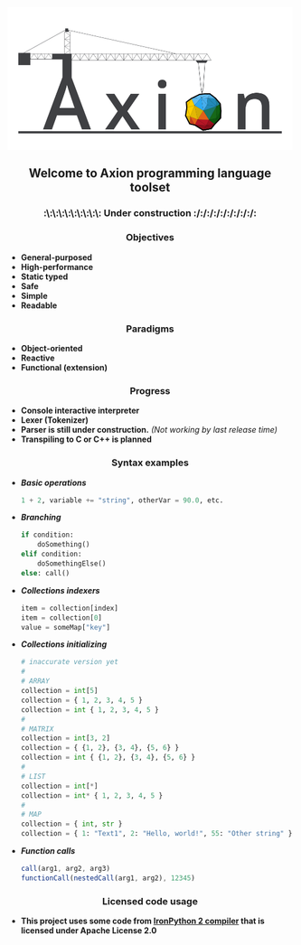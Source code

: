 <img align="center" src="Other/Axion_Mini.png" />

<h2 align="center">Welcome to Axion programming language toolset</h2>
<h3 align="center">:\:\:\:\:\:\:\:\:\: Under construction :/:/:/:/:/:/:/:/:/:</h3>

<h3 align="center">Objectives</h3>

- **General-purposed**
- **High-performance**
- **Static typed**
- **Safe**
- **Simple**
- **Readable**

<h3 align="center">Paradigms</h3>

- **Object-oriented**
- **Reactive**
- **Functional (extension)**

<h3 align="center">Progress</h3>

- **Console interactive interpreter**
- **Lexer (Tokenizer)**
- **Parser is still under construction.**
	*(Not working by last release time)*
- **Transpiling to C or C++ is planned**
	
<h3 align="center">Syntax examples</h3>

- ***Basic operations***
	```python
	1 + 2, variable += "string", otherVar = 90.0, etc.
	```
- ***Branching***
	```python
	if condition: 
		doSomething()
	elif condition: 
		doSomethingElse()
	else: call()
	```
- ***Collections indexers***
	```python
	item = collection[index]
	item = collection[0]
	value = someMap["key"]
	```
- ***Collections initializing***
	```python
	# inaccurate version yet
	#
	# ARRAY
	collection = int[5]
	collection = { 1, 2, 3, 4, 5 }
	collection = int { 1, 2, 3, 4, 5 }
	#
	# MATRIX
	collection = int[3, 2]
	collection = { {1, 2}, {3, 4}, {5, 6} }
	collection = int { {1, 2}, {3, 4}, {5, 6} }
	#
	# LIST
	collection = int[*]
	collection = int* { 1, 2, 3, 4, 5 }
	#
	# MAP
	collection = { int, str }
	collection = { 1: "Text1", 2: "Hello, world!", 55: "Other string" }
	```
- ***Function calls***
	```js
	call(arg1, arg2, arg3)
	functionCall(nestedCall(arg1, arg2), 12345)
	```

<h3 align="center">Licensed code usage</h3>

- **This project uses some code from [IronPython 2 compiler](https://github.com/IronLanguages/ironpython2)
   that is licensed under Apache License 2.0**
